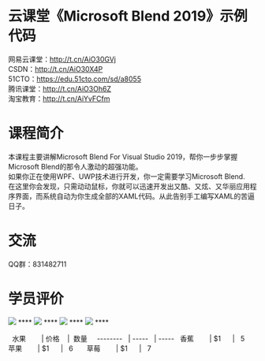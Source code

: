 ﻿# 云课堂《Microsoft Blend 2019》示例代码

网易云课堂：<a href="http://t.cn/AiO30GVj">http://t.cn/AiO30GVj</a>
<br>
CSDN：<a href="http://t.cn/AiO30X4P">http://t.cn/AiO30X4P</a>
<br>
51CTO：<a href="https://edu.51cto.com/sd/a8055">https://edu.51cto.com/sd/a8055</a>
<br>
腾讯课堂：<a href="http://t.cn/AiO3Oh6Z">http://t.cn/AiO3Oh6Z</a>
<br>
淘宝教育：<a href="http://t.cn/AiYvFCfm">http://t.cn/AiYvFCfm</a>
<br>

# 课程简介
本课程主要讲解Microsoft Blend For Visual Studio 2019，帮你一步步掌握Microsoft Blend的那令人激动的超强功能。
<br/>
如果你正在使用WPF、UWP技术进行开发，你一定需要学习Microsoft Blend.
<br/>
在这里你会发现，只需动动鼠标，你就可以迅速开发出又酷、又炫、又华丽应用程序界面，而系统自动为你生成全部的XAML代码。从此告别手工编写XAML的苦逼日子。

# 交流
QQ群：831482711

# 学员评价
<img src="https://github.com/zmrbak/WpfClassicalExamples/blob/master/%E5%AD%A6%E5%91%98%E8%AF%84%E4%BB%B7/IMG_20190720_071849.jpg?raw=true"/>
****
<img src="https://github.com/zmrbak/WpfClassicalExamples/blob/master/%E5%AD%A6%E5%91%98%E8%AF%84%E4%BB%B7/Screenshot_2019-07-20-07-24-56.png?raw=true"/>
****
<img src="https://github.com/zmrbak/WpfClassicalExamples/blob/master/%E5%AD%A6%E5%91%98%E8%AF%84%E4%BB%B7/Screenshot_2019-07-20-07-22-42.png?raw=true"/>
****
<img src="https://github.com/zmrbak/WpfClassicalExamples/blob/master/%E5%AD%A6%E5%91%98%E8%AF%84%E4%BB%B7/Screenshot_2019-07-29-12-27-27.png?raw=true"/>
****

  水果        | 价格    |  数量  
  --------   | -----   | -----
  香蕉        | $1      |   5    
  苹果        | $1      |   6    
  草莓        | $1      |   7    
